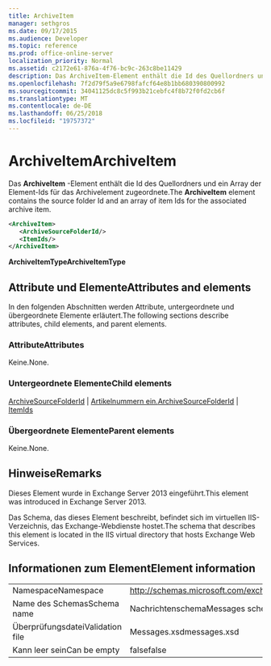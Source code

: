 ```yaml
---
title: ArchiveItem
manager: sethgros
ms.date: 09/17/2015
ms.audience: Developer
ms.topic: reference
ms.prod: office-online-server
localization_priority: Normal
ms.assetid: c2172e61-876a-4f76-bc9c-263c8be11429
description: Das ArchiveItem-Element enthält die Id des Quellordners und ein Array der Element-Ids für das Archivelement zugeordnete.
ms.openlocfilehash: 7f2d79f5a9e6798fafcf64e8b1bb680390800992
ms.sourcegitcommit: 34041125dc8c5f993b21cebfc4f8b72f0fd2cb6f
ms.translationtype: MT
ms.contentlocale: de-DE
ms.lasthandoff: 06/25/2018
ms.locfileid: "19757372"
---
```

# <a name="archiveitem"></a><span data-ttu-id="ef9d5-103">ArchiveItem</span><span class="sxs-lookup"><span data-stu-id="ef9d5-103">ArchiveItem</span></span>

<span data-ttu-id="ef9d5-104">Das **ArchiveItem** -Element enthält die Id des Quellordners und ein Array der Element-Ids für das Archivelement zugeordnete.</span><span class="sxs-lookup"><span data-stu-id="ef9d5-104">The **ArchiveItem** element contains the source folder Id and an array of item Ids for the associated archive item.</span></span> 
  
```XML
<ArchiveItem>
   <ArchiveSourceFolderId/>
   <ItemIds/>
</ArchiveItem>
```

 <span data-ttu-id="ef9d5-105">**ArchiveItemType**</span><span class="sxs-lookup"><span data-stu-id="ef9d5-105">**ArchiveItemType**</span></span>
## <a name="attributes-and-elements"></a><span data-ttu-id="ef9d5-106">Attribute und Elemente</span><span class="sxs-lookup"><span data-stu-id="ef9d5-106">Attributes and elements</span></span>

<span data-ttu-id="ef9d5-107">In den folgenden Abschnitten werden Attribute, untergeordnete und übergeordnete Elemente erläutert.</span><span class="sxs-lookup"><span data-stu-id="ef9d5-107">The following sections describe attributes, child elements, and parent elements.</span></span>
  
### <a name="attributes"></a><span data-ttu-id="ef9d5-108">Attribute</span><span class="sxs-lookup"><span data-stu-id="ef9d5-108">Attributes</span></span>

<span data-ttu-id="ef9d5-109">Keine.</span><span class="sxs-lookup"><span data-stu-id="ef9d5-109">None.</span></span>
  
### <a name="child-elements"></a><span data-ttu-id="ef9d5-110">Untergeordnete Elemente</span><span class="sxs-lookup"><span data-stu-id="ef9d5-110">Child elements</span></span>

<span data-ttu-id="ef9d5-111">[ArchiveSourceFolderId](archivesourcefolderid.md) | [Artikelnummern ein.](itemids.md)</span><span class="sxs-lookup"><span data-stu-id="ef9d5-111">[ArchiveSourceFolderId](archivesourcefolderid.md) | [ItemIds](itemids.md)</span></span>
  
### <a name="parent-elements"></a><span data-ttu-id="ef9d5-112">Übergeordnete Elemente</span><span class="sxs-lookup"><span data-stu-id="ef9d5-112">Parent elements</span></span>

<span data-ttu-id="ef9d5-113">Keine.</span><span class="sxs-lookup"><span data-stu-id="ef9d5-113">None.</span></span>
  
## <a name="remarks"></a><span data-ttu-id="ef9d5-114">Hinweise</span><span class="sxs-lookup"><span data-stu-id="ef9d5-114">Remarks</span></span>

<span data-ttu-id="ef9d5-115">Dieses Element wurde in Exchange Server 2013 eingeführt.</span><span class="sxs-lookup"><span data-stu-id="ef9d5-115">This element was introduced in Exchange Server 2013.</span></span>
  
<span data-ttu-id="ef9d5-116">Das Schema, das dieses Element beschreibt, befindet sich im virtuellen IIS-Verzeichnis, das Exchange-Webdienste hostet.</span><span class="sxs-lookup"><span data-stu-id="ef9d5-116">The schema that describes this element is located in the IIS virtual directory that hosts Exchange Web Services.</span></span>
  
## <a name="element-information"></a><span data-ttu-id="ef9d5-117">Informationen zum Element</span><span class="sxs-lookup"><span data-stu-id="ef9d5-117">Element information</span></span>

|||
|:-----|:-----|
|<span data-ttu-id="ef9d5-118">Namespace</span><span class="sxs-lookup"><span data-stu-id="ef9d5-118">Namespace</span></span>  <br/> |http://schemas.microsoft.com/exchange/services/2006/messages  <br/> |
|<span data-ttu-id="ef9d5-119">Name des Schemas</span><span class="sxs-lookup"><span data-stu-id="ef9d5-119">Schema name</span></span>  <br/> |<span data-ttu-id="ef9d5-120">Nachrichtenschema</span><span class="sxs-lookup"><span data-stu-id="ef9d5-120">Messages schema</span></span>  <br/> |
|<span data-ttu-id="ef9d5-121">Überprüfungsdatei</span><span class="sxs-lookup"><span data-stu-id="ef9d5-121">Validation file</span></span>  <br/> |<span data-ttu-id="ef9d5-122">Messages.xsd</span><span class="sxs-lookup"><span data-stu-id="ef9d5-122">messages.xsd</span></span>  <br/> |
|<span data-ttu-id="ef9d5-123">Kann leer sein</span><span class="sxs-lookup"><span data-stu-id="ef9d5-123">Can be empty</span></span>  <br/> |<span data-ttu-id="ef9d5-124">false</span><span class="sxs-lookup"><span data-stu-id="ef9d5-124">false</span></span>  <br/> |
   

